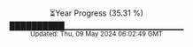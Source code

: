 <p align="center">
⏳Year Progress (35.31 %)<br>
██████████▁▁▁▁▁▁▁▁▁▁▁▁▁▁▁▁▁▁▁▁ <br>
<sub>Updated: Thu, 09 May 2024 06:02:49 GMT</sub>
</p>

